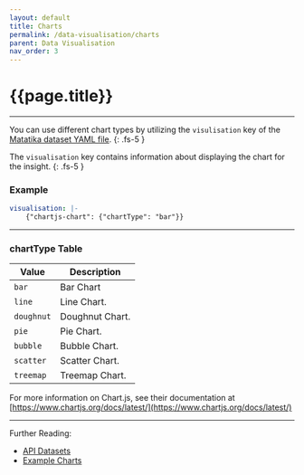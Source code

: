 ```yaml
---
layout: default
title: Charts
permalink: /data-visualisation/charts
parent: Data Visualisation
nav_order: 3
---
```


# {{page.title}}

---

You can use different chart types by utilizing the `visulisation` key of the [Matatika dataset YAML file](../data-visualisation/dataset-yaml).
{: .fs-5 }

The `visualisation` key contains information about displaying the chart for the insight.
{: .fs-5 }

### Example

```yaml
visualisation: |-
    {"chartjs-chart": {"chartType": "bar"}}
```

---

### chartType Table

Value | Description
----- | -----------
`bar` | Bar Chart
`line` | Line Chart.
`doughnut` | Doughnut Chart.
`pie` | Pie Chart.
`bubble` | Bubble Chart.
`scatter` | Scatter Chart.
`treemap` | Treemap Chart.

For more information on Chart.js, see their documentation at [https://www.chartjs.org/docs/latest/](https://www.chartjs.org/docs/latest/)

---

Further Reading: 

- [API Datasets](../api/resources/datasets)
- [Example Charts](examples)